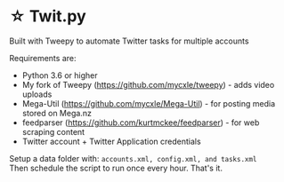 # ☆ Twit.py

Built with Tweepy to automate Twitter tasks for multiple accounts

Requirements are:

* Python 3.6 or higher
* My fork of Tweepy (https://github.com/mycxle/tweepy) - adds video uploads
* Mega-Util (https://github.com/mycxle/Mega-Util) - for posting media stored on Mega.nz
* feedparser (https://github.com/kurtmckee/feedparser) - for web scraping content
* Twitter account + Twitter Application credentials

Setup a data folder with: `accounts.xml, config.xml, and tasks.xml` 
<br>
Then schedule the script to run once every hour. That's it.